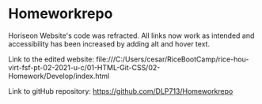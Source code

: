 # Homeworkrepo

Horiseon Website's code was refracted. All links now work as intended and accessibility has been increased by adding alt and hover text. 

Link to the edited website: 
file:///C:/Users/cesar/RiceBootCamp/rice-hou-virt-fsf-pt-02-2021-u-c/01-HTML-Git-CSS/02-Homework/Develop/index.html 

Link to gitHub repository:
https://github.com/DLP713/Homeworkrepo

